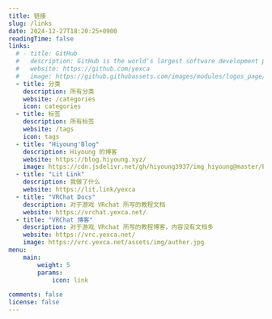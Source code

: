 ```yaml
---
title: 链接
slug: /links
date: 2024-12-27T18:20:25+0900
readingTime: false
links:
  # - title: GitHub
  #   description: GitHub is the world's largest software development platform.
  #   website: https://github.com/yexca
  #   image: https://github.githubassets.com/images/modules/logos_page/GitHub-Mark.png
  - title: 分类
    description: 所有分类
    website: /categories
    icon: categories
  - title: 标签
    description: 所有标签
    website: /tags
    icon: tags
  - title: "Hiyoung'Blog"
    description: Hiyoung 的博客
    website: https://blog.hiyoung.xyz/
    image: https://cdn.jsdelivr.net/gh/hiyoung3937/img_hiyoung@master/bolg/bolg_icon.jpg
  - title: "Lit Link"
    description: 我做了什么
    website: https://lit.link/yexca
  - title: "VRChat Docs"
    description: 对于游戏 VRchat 所写的教程文档
    website: https://vrchat.yexca.net/
  - title: "VRChat 博客"
    description: 对于游戏 VRchat 所写的教程博客，内容没有文档多
    website: https://vrc.yexca.net/
    image: https://vrc.yexca.net/assets/img/auther.jpg
menu:
    main: 
        weight: 5
        params:
            icon: link

comments: false
license: false
---
```

